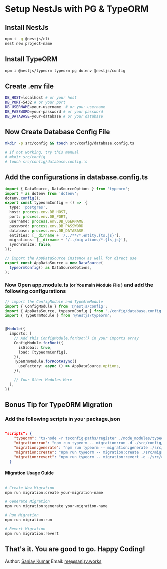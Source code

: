 # Setup NestJs with PG & TypeORM

## Install NestJs

```bash
npm i -g @nestjs/cli
nest new project-name
```

## Install TypeORM

```bash
npm i @nestjs/typeorm typeorm pg dotenv @nestjs/config
```

## Create .env file

```bash
DB_HOST=localhost # or your host
DB_PORT=5432 # or your port
DB_USERNAME=your-username  # or your username
DB_PASSWORD=your-password # or your password
DB_DATABASE=your-database # or your database
```

## Now Create Database Config File

```bash
mkdir -p src/config && touch src/config/database.config.ts

# If not working, try this manual
# mkdir src/config
# touch src/config/database.config.ts

```

## Add the configurations in database.config.ts

```typescript
import { DataSource, DataSourceOptions } from 'typeorm';
import * as dotenv from 'dotenv';
dotenv.config();
export const typeormConfig = () => ({
  type: 'postgres',
  host: process.env.DB_HOST,
  port: process.env.DB_PORT,
  username: process.env.DB_USERNAME,
  password: process.env.DB_PASSWORD,
  database: process.env.DB_DATABASE,
  entities: [__dirname + '/../**/*.entity.{ts,js}'],
  migrations: [__dirname + '/../migrations/*.{ts,js}'],
  synchronize: false,
});

// Export the AppDataSource instance as well for direct use
export const AppDataSource = new DataSource(
  typeormConfig() as DataSourceOptions,
);
```

### Now Open app.module.ts <small>(or You main Module File )</small> and add the following configurations

```typescript
// import the ConfigModule and TypeOrmModule
import { ConfigModule } from '@nestjs/config';
import { AppDataSource, typeormConfig } from './config/database.config';
import { TypeOrmModule } from '@nestjs/typeorm';


@Module({
  imports: [
    // Add this ConfigModule.forRoot() in your imports array
    ConfigModule.forRoot({
      isGlobal: true,
      load: [typeormConfig],
    }),
    TypeOrmModule.forRootAsync({
      useFactory: async () => AppDataSource.options,
    }),

    // Your Other Modules Here
  ],
})
```

## Bonus Tip for TypeORM Migration

### Add the following scripts in your package.json

```json

"scripts": {
    "typeorm": "ts-node -r tsconfig-paths/register ./node_modules/typeorm/cli.js",
    "migration:run": "npm run typeorm -- migration:run -d ./src/config/database.config.ts",
    "migration:generate": "npm run typeorm -- migration:generate ./src/migrations/$npm_config_name -d ./src/config/database.config.ts",
    "migration:create": "npm run typeorm -- migration:create ./src/migrations/$npm_config_name",
    "migration:revert": "npm run typeorm -- migration:revert -d ./src/config/database.config.ts"
  }
```

#### Migration Usage Guide

```bash

# Create New Migration
npm run migration:create your-migration-name

# Generate Migration
npm run migration:generate your-migration-name

# Run Migration
npm run migration:run

# Revert Migration
npm run migration:revert
```

## That's it. You are good to go. Happy Coding!

Author: [Sanjay Kumar](https://sanjay.works)
Email: [me@sanjay.works](mailto:me@sanjay.works)
